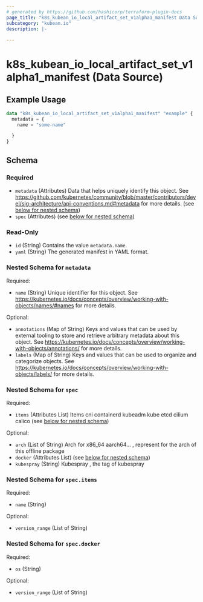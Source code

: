 ```yaml
---
# generated by https://github.com/hashicorp/terraform-plugin-docs
page_title: "k8s_kubean_io_local_artifact_set_v1alpha1_manifest Data Source - terraform-provider-k8s"
subcategory: "kubean.io"
description: |-
  
---
```


# k8s_kubean_io_local_artifact_set_v1alpha1_manifest (Data Source)



## Example Usage

```terraform
data "k8s_kubean_io_local_artifact_set_v1alpha1_manifest" "example" {
  metadata = {
    name = "some-name"

  }
}
```

<!-- schema generated by tfplugindocs -->
## Schema

### Required

- `metadata` (Attributes) Data that helps uniquely identify this object. See https://github.com/kubernetes/community/blob/master/contributors/devel/sig-architecture/api-conventions.md#metadata for more details. (see [below for nested schema](#nestedatt--metadata))
- `spec` (Attributes) (see [below for nested schema](#nestedatt--spec))

### Read-Only

- `id` (String) Contains the value `metadata.name`.
- `yaml` (String) The generated manifest in YAML format.

<a id="nestedatt--metadata"></a>
### Nested Schema for `metadata`

Required:

- `name` (String) Unique identifier for this object. See https://kubernetes.io/docs/concepts/overview/working-with-objects/names/#names for more details.

Optional:

- `annotations` (Map of String) Keys and values that can be used by external tooling to store and retrieve arbitrary metadata about this object. See https://kubernetes.io/docs/concepts/overview/working-with-objects/annotations/ for more details.
- `labels` (Map of String) Keys and values that can be used to organize and categorize objects. See https://kubernetes.io/docs/concepts/overview/working-with-objects/labels/ for more details.


<a id="nestedatt--spec"></a>
### Nested Schema for `spec`

Required:

- `items` (Attributes List) Items cni containerd kubeadm kube etcd cilium calico (see [below for nested schema](#nestedatt--spec--items))

Optional:

- `arch` (List of String) Arch for x86_64  aarch64... , represent for the arch of this offline package
- `docker` (Attributes List) (see [below for nested schema](#nestedatt--spec--docker))
- `kubespray` (String) Kubespray , the tag of kubespray

<a id="nestedatt--spec--items"></a>
### Nested Schema for `spec.items`

Required:

- `name` (String)

Optional:

- `version_range` (List of String)


<a id="nestedatt--spec--docker"></a>
### Nested Schema for `spec.docker`

Required:

- `os` (String)

Optional:

- `version_range` (List of String)
